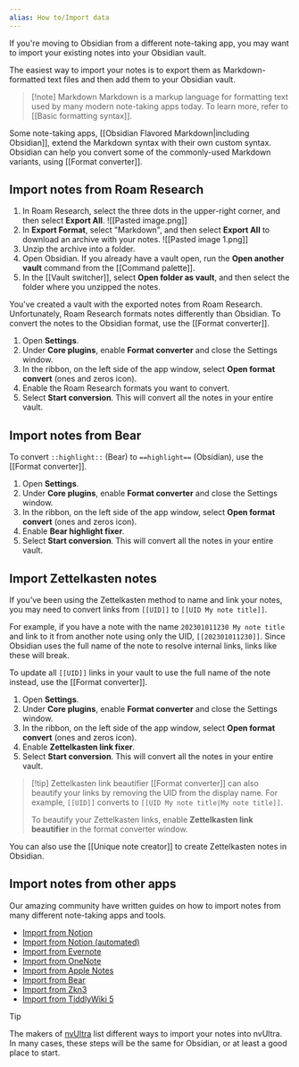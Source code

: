 ```yaml
---
alias: How to/Import data
---
```


If you're moving to Obsidian from a different note-taking app, you may want to import your existing notes into your Obsidian vault.

The easiest way to import your notes is to export them as Markdown-formatted text files and then add them to your Obsidian vault. 

> [!note] Markdown
> Markdown is a markup language for formatting text used by many modern note-taking apps today. To learn more, refer to [[Basic formatting syntax]].

Some note-taking apps, [[Obsidian Flavored Markdown|including Obsidian]], extend the Markdown syntax with their own custom syntax. Obsidian can help you convert some of the commonly-used Markdown variants, using [[Format converter]].

## Import notes from Roam Research

1. In Roam Research, select the three dots in the upper-right corner, and then select **Export All**.
   ![[Pasted image.png]]
2. In **Export Format**, select "Markdown", and then select **Export All** to download an archive with your notes.
   ![[Pasted image 1.png]]
3. Unzip the archive into a folder.
4. Open Obsidian. If you already have a vault open, run the **Open another vault** command from the [[Command palette]].
5. In the [[Vault switcher]], select **Open folder as vault**, and then select the folder where you unzipped the notes.

You've created a vault with the exported notes from Roam Research. Unfortunately, Roam Research formats notes differently than Obsidian. To convert the notes to the Obsidian format, use the [[Format converter]].

1. Open **Settings**.
2. Under **Core plugins**, enable **Format converter** and close the Settings window.
3. In the ribbon, on the left side of the app window, select **Open format convert** (ones and zeros icon).
4. Enable the Roam Research formats you want to convert.
5. Select **Start conversion**. This will convert all the notes in your entire vault.

## Import notes from Bear

To convert `::highlight::` (Bear) to `==highlight==` (Obsidian), use the [[Format converter]].

1. Open **Settings**.
2. Under **Core plugins**, enable **Format converter** and close the Settings window.
3. In the ribbon, on the left side of the app window, select **Open format convert** (ones and zeros icon).
4. Enable **Bear highlight fixer**.
5. Select **Start conversion**. This will convert all the notes in your entire vault.

## Import Zettelkasten notes

If you've been using the Zettelkasten method to name and link your notes, you may need to convert links from `[[UID]]` to `[[UID My note title]]`.

For example, if you have a note with the name `202301011230 My note title` and link to it from another note using only the UID, `[[202301011230]]`. Since Obsidian uses the full name of the note to resolve internal links, links like these will break.

To update all `[[UID]]` links in your vault to use the full name of the note instead, use the [[Format converter]].

1. Open **Settings**.
2. Under **Core plugins**, enable **Format converter** and close the Settings window.
3. In the ribbon, on the left side of the app window, select **Open format convert** (ones and zeros icon).
4. Enable **Zettelkasten link fixer**.
5. Select **Start conversion**. This will convert all the notes in your entire vault.

> [!tip] Zettelkasten link beautifier
> [[Format converter]] can also beautify your links by removing the UID from the display name. For example, `[[UID]]` converts to `[[UID My note title|My note title]]`.
>
> To beautify your Zettelkasten links, enable **Zettelkasten link beautifier** in the format converter window.

You can also use the [[Unique note creator]] to create Zettelkasten notes in Obsidian.

## Import notes from other apps

Our amazing community have written guides on how to import notes from many different note-taking apps and tools.

- [Import from Notion](https://forum.obsidian.md/t/import-from-notion/636)
- [Import from Notion (automated)](https://forum.obsidian.md/t/notion-2-obsidian-migration-instructions/2728)
- [Import from Evernote](https://forum.obsidian.md/t/import-from-evernote/108)
- [Import from OneNote](https://forum.obsidian.md/t/new-tool-for-migration-from-onenote-updated-and-improved-version/3055)
- [Import from Apple Notes](https://forum.obsidian.md/t/migrate-from-apple-notes-to-obsidian/732)
- [Import from Bear](https://forum.obsidian.md/t/import-from-bear-app/2284)
- [Import from Zkn3](https://forum.obsidian.md/t/migrating-from-zkn3-to-obsidian-without-losing-your-tags-and-internal-links-documentation/7457)
- [Import from TiddlyWiki 5](https://forum.obsidian.md/t/migrate-from-tiddlywiki-5-to-obsidian/731)

> [!tip]
> The makers of [nvUltra](https://nvultra.com/) list different ways to import your notes into nvUltra. In many cases, these steps will be the same for Obsidian, or at least a good place to start.